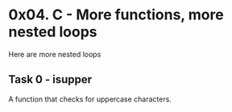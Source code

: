# 0x04. C - More functions, more nested loops
Here are more nested loops

## Task 0 - isupper
A function that checks for uppercase characters.


